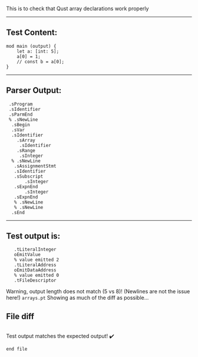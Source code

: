 This is to check that Qust array declarations work properly

-------------------------


Test Content: 
-------------------------
```
mod main (output) { 
    let a: [int: 5];
    a[0] = 1;
    // const b = a[0];
}
```
------------------------


Parser Output: 
-------------------------
```
 .sProgram
 .sIdentifier
 .sParmEnd
 % .sNewLine
  .sBegin
  .sVar
  .sIdentifier
    .sArray
     .sIdentifier
    .sRange
     .sInteger
  % .sNewLine
   .sAssignmentStmt
   .sIdentifier
   .sSubscript
       .sInteger
   .sExpnEnd
       .sInteger
   .sExpnEnd
   % .sNewLine
   % .sNewLine
  .sEnd

```
------------------------

Test output is: 
-------------------------
```
   .tLiteralInteger
   oEmitValue
   % value emitted 2
   .tLiteralAddress
   oEmitDataAddress
   % value emitted 0
   .tFileDescriptor

```


Warning, output length does not match (5 vs 8)!  (Newlines are not the issue here!) `arrays.pt`
Showing as much of the diff as possible...

File diff
-------------------------
```diff

```
Test output matches the expected output! :heavy_check_mark:

```
end file
